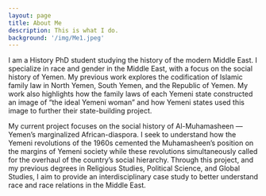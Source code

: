 ```yaml
---
layout: page
title: About Me
description: This is what I do.
background: '/img/Me1.jpeg'
---
```


I am a History PhD student studying the history of the modern Middle East. I specialize in race and gender in the Middle East, with a focus on the social history of Yemen. My previous work explores the codification of Islamic family law in North Yemen, South Yemen, and the Republic of Yemen. My work also highlights how the family laws of each Yemeni state constructed an image of “the ideal Yemeni woman” and how Yemeni states used this image to further their state-building project.

My current project focuses on the social history of Al-Muhamasheen —Yemen’s marginalized African-diaspora. I seek to understand how the Yemeni revolutions of the 1960s cemented the Muhamasheen’s position on the margins of Yemeni society while these revolutions simultaneously called for the overhaul of the country’s social hierarchy. Through this project, and my previous degrees in Religious Studies, Political Science, and Global Studies, I aim to provide an interdisciplinary case study to better understand race and race relations in the Middle East.
